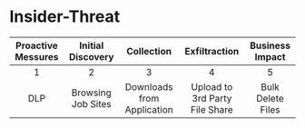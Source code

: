 # Insider-Threat

| **Proactive Messures** | **Initial Discovery** | **Collection** | **Exfiltraction** | **Business Impact**|
| :---: | :---: | :---: | :---: | :---: |
| 1 | 2 | 3 | 4 | 5 |
| DLP |Browsing Job Sites | Downloads from Application |  Upload to 3rd Party File Share | Bulk Delete Files |
    
                                         
